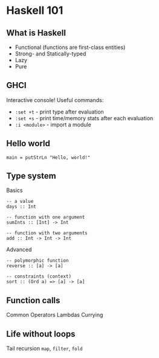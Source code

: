 Haskell 101
======

What is Haskell
---

* Functional (functions are first-class entities)
* Strong- and Statically-typed
* Lazy
* Pure

GHCI
---
Interactive console!
Useful commands:
* `:set +t` - print type after evaluation
* `:set +s` - print time/memory stats after each evaluation
* `:i <module>` - import a module

Hello world
---
    main = putStrLn "Hello, world!"

Type system
---
Basics

    -- a value
    days :: Int

    -- function with one argument
    sumInts :: [Int] -> Int

    -- function with two arguments
    add :: Int -> Int -> Int

Advanced

    -- polymorphic function
    reverse :: [a] -> [a]

    -- constraints (context)
    sort :: (Ord a) => [a] -> [a]

Function calls
---
Common
Operators
Lambdas
Currying

Life without loops
---
Tail recursion
`map`, `filter`, `fold`
